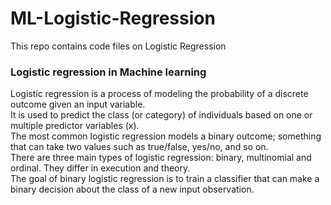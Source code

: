# ML-Logistic-Regression
This repo contains code files on Logistic Regression  


### Logistic regression in Machine learning  
Logistic regression is a process of modeling the probability of a discrete outcome given an input variable.  
It is used to predict the class (or category) of individuals based on one or multiple predictor variables (x).  
The most common logistic regression models a binary outcome; something that can take two values such as true/false, yes/no, and so on.  
There are three main types of logistic regression: binary, multinomial and ordinal. They differ in execution and theory.  
The goal of binary logistic regression is to train a classifier that can make a binary decision about the class of a new input observation.  

